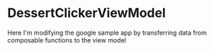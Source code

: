 # DessertClickerViewModel
Here I'm modifying the google sample app by transferring data from composable functions to the view model
